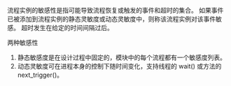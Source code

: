 流程实例的敏感性是指可能导致流程恢复或触发的事件和超时的集合。
如果事件已被添加到流程实例的静态灵敏度或动态灵敏度中，则称该流程实例对该事件敏感。
超时发生在给定的时间间隔过后。

两种敏感性

1. 静态敏感度是在设计过程中固定的，模块中的每个流程都有一个敏感度列表。
2. 动态灵敏度可在进程本身的控制下随时间变化，支持线程的 wait() 或方法的 next_trigger()。